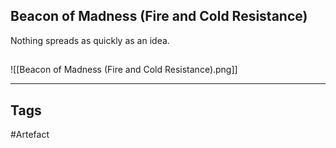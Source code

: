 ## Beacon of Madness (Fire and Cold Resistance)
Nothing spreads as quickly as an idea.
## 
![[Beacon of Madness (Fire and Cold Resistance).png]]

---
## Tags
#Artefact